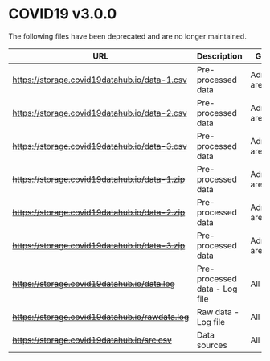 # COVID19 v3.0.0





The following files have been deprecated and are no longer maintained.

| URL                                               | Description                   | Granularity                 | Format | Downloads                                                    |
| ------------------------------------------------- | ----------------------------- | --------------------------- | ------ | ------------------------------------------------------------ |
| ~~https://storage.covid19datahub.io/data-1.csv~~  | Pre-processed data            | Administrative area level 1 | CSV    | ![](https://storage.covid19datahub.io/downloads/data-1.csv.svg) |
| ~~https://storage.covid19datahub.io/data-2.csv~~  | Pre-processed data            | Administrative area level 2 | CSV    | ![](https://storage.covid19datahub.io/downloads/data-2.csv.svg) |
| ~~https://storage.covid19datahub.io/data-3.csv~~  | Pre-processed data            | Administrative area level 3 | CSV    | ![](https://storage.covid19datahub.io/downloads/data-3.csv.svg) |
| ~~https://storage.covid19datahub.io/data-1.zip~~  | Pre-processed data            | Administrative area level 1 | ZIP    | ![](https://storage.covid19datahub.io/downloads/data-1.zip.svg) |
| ~~https://storage.covid19datahub.io/data-2.zip~~  | Pre-processed data            | Administrative area level 2 | ZIP    | ![](https://storage.covid19datahub.io/downloads/data-2.zip.svg) |
| ~~https://storage.covid19datahub.io/data-3.zip~~  | Pre-processed data            | Administrative area level 3 | ZIP    | ![](https://storage.covid19datahub.io/downloads/data-3.zip.svg) |
| ~~https://storage.covid19datahub.io/data.log~~    | Pre-processed data - Log file | All levels                  | CSV    | ![](https://storage.covid19datahub.io/downloads/data.log.svg) |
| ~~https://storage.covid19datahub.io/rawdata.log~~ | Raw data - Log file           | All levels                  | CSV    | ![](https://storage.covid19datahub.io/downloads/rawdata.log.svg) |
| ~~https://storage.covid19datahub.io/src.csv~~ | Data sources | All levels | CSV | ![](https://storage.covid19datahub.io/downloads/src.csv.svg) |

